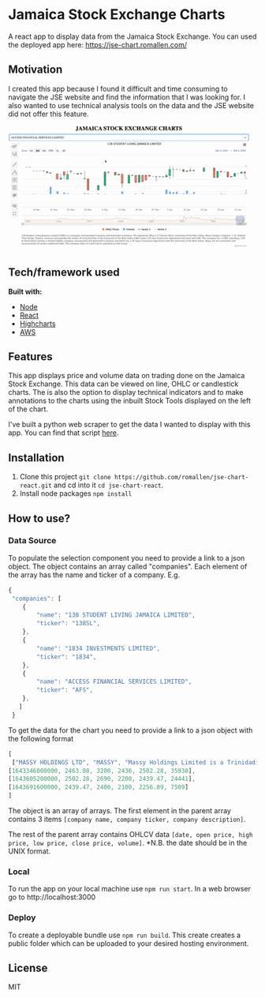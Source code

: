 # Jamaica Stock Exchange Charts
A react app to display data from the Jamaica Stock Exchange.
You can used the deployed app here: https://jse-chart.romallen.com/
## Motivation
I created this app because I found it difficult and time consuming to navigate the JSE website and find the information that I was looking for. I also wanted to use technical analysis tools on the data and the JSE website did not offer this feature.
![demo](./images/frontend.gif)

## Tech/framework used

<b>Built with:</b>
- [Node](https://nodejs.org)  
- [React](https://reactjs.org/)
- [Highcharts](https://www.highcharts.com/)
- [AWS](https://aws.amazon.com)
 

## Features

This app displays price and volume data on trading done on the Jamaica Stock Exchange. This data can be viewed on line, OHLC or candlestick charts. The is also the option to display technical indicators and to make annotations to the charts using the inbuilt Stock Tools displayed on the left of the chart.

I've built a python web scraper to get the data I wanted to display with this app. You can find that script [here](https://github.com/romallen/jse-scraper).


## Installation

1. Clone this project `git clone https://github.com/romallen/jse-chart-react.git` and cd into it `cd jse-chart-react`.
2. Install node packages `npm install`


## How to use?

### Data Source

To populate the selection component you need to provide a link to a json object. The object contains an array called "companies". Each element of the array has the name and ticker of a company.
E.g.
```javascript
{
 "companies": [
	{
 		"name": "138 STUDENT LIVING JAMAICA LIMITED",
 		"ticker": "138SL",
 	},
 	{
 		"name": "1834 INVESTMENTS LIMITED",
 		"ticker": "1834",
 	},
 	{
 		"name": "ACCESS FINANCIAL SERVICES LIMITED",
 		"ticker": "AFS",
 	},
   ]
 }
 ```


To get the data for the chart you need to provide a link to a json object with the following format

```javascript
[
 ["MASSY HOLDINGS LTD", "MASSY", "Massy Holdings Limited is a Trinidadian conglomerate engaged in trading, service industries and finance in Trinidad and Tobago, the wider Caribbean region and Colombia. The group has been in operation since 1923 and does business along 3 primary business lines; Integrated Retail, Gas Products & Motors and Machines. Financial Services and Strategic and other investments make up the final, legacy areas of business for them. They have a primary listing on the Trinidad and Tobago Stock Exchange and are also listed on the Jamaican Stock Exchange since January 2022. The address of its registered office is 63 Park Street, Port of Spain, Trinidad."], 
[1643346000000, 2463.08, 3200, 2436, 2502.28, 35938], 
[1643605200000, 2502.28, 2690, 2200, 2439.47, 24441], 
[1643691600000, 2439.47, 2400, 2100, 2256.89, 7509]
]
```

The object is an array of arrays. The first element in the parent array contains 3 items `[company name, company ticker, company description]`. 

The rest of the parent array contains OHLCV data `[date, open price, high price, low price, close price, volume]`.
*N.B. the date should be in the UNIX format.


### Local

To run the app on your local machine use `npm run start`. In a web browser go to http://localhost:3000


### Deploy

To create a deployable bundle use `npm run build`. This create creates a public folder which can be uploaded to your desired hosting environment.


## License
MIT
